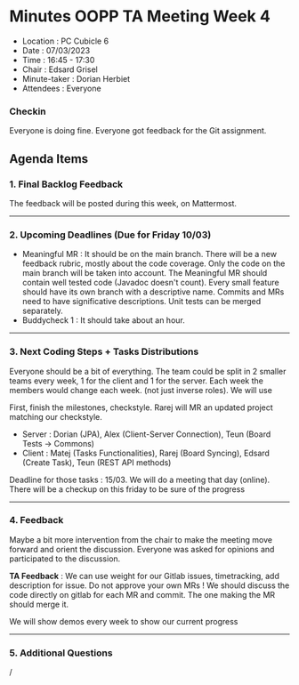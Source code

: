 # Minutes OOPP TA Meeting Week 4
 - Location : PC Cubicle 6
 - Date : 07/03/2023
 - Time : 16:45 - 17:30
 - Chair : Edsard Grisel
 - Minute-taker : Dorian Herbiet
 - Attendees : Everyone

### Checkin
Everyone is doing fine. Everyone got feedback for the Git assignment.


## Agenda Items

### 1. Final Backlog Feedback
The feedback will be posted during this week, on Mattermost.

***
### 2. Upcoming Deadlines (Due for Friday 10/03)
 - Meaningful MR : It should be on the main branch. There will be a new feedback rubric, mostly about the code coverage. Only the code on the main branch will be taken into account. The Meaningful MR should contain well tested code (Javadoc doesn't count). Every small feature should have its own branch with a descriptive name. Commits and MRs need to have significative descriptions. Unit tests can be merged separately.
 - Buddycheck 1 : It should take about an hour.

***
### 3. Next Coding Steps + Tasks Distributions
Everyone should be a bit of everything. The team could be split in 2 smaller teams every week, 1 for the client and 1 for the server. Each week the members would change each week. (not just inverse roles). We will use 

First, finish the milestones, checkstyle. Rarej will MR an updated project matching our checkstyle.

 - Server : Dorian (JPA), Alex (Client-Server Connection), Teun (Board Tests -> Commons)
 - Client : Matej (Tasks Functionalities), Rarej (Board Syncing), Edsard (Create Task), Teun (REST API methods)

Deadline for those tasks : 15/03. We will do a meeting that day (online). There will be a checkup on this friday to be sure of the progress

***
### 4. Feedback
Maybe a bit more intervention from the chair to make the meeting move forward and orient the discussion. Everyone was asked for opinions and participated to the discussion.

**TA Feedback** : We can use weight for our Gitlab issues, timetracking, add description for issue. Do not approve your own MRs ! We should discuss the code directly on gitlab for each MR and commit. The one making the MR should merge it.

We will show demos every week to show our current progress

***
### 5. Additional Questions
/